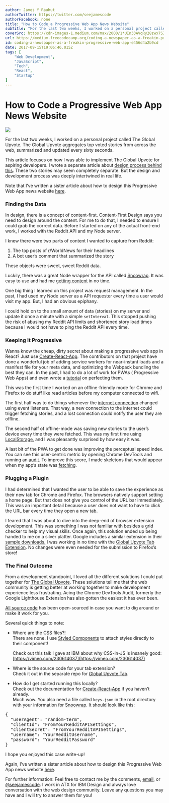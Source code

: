 ```yaml
---
author: James Y Rauhut
authorTwitter: https://twitter.com/seejamescode
authorFacebook: none
title: "How to Code a Progressive Web App News Website"
subTitle: "For the last two weeks, I worked on a personal project called The Global Upvote. The Global Upvote aggregates top voted stories from acro..."
coverSrc: https://cdn-images-1.medium.com/max/2000/1*UIn33AVqRy28zwx7SIojaw.png
url: https://medium.freecodecamp.org/coding-a-newspaper-as-a-freakin-progressive-web-app-e456d4a2b9cd
id: coding-a-newspaper-as-a-freakin-progressive-web-app-e456d4a2b9cd
date: 2017-09-15T19:06:46.015Z
tags: [
	"Web Development",
	"JavaScript",
	"Tech",
	"React",
	"Startup"
]
---
```

# How to Code a Progressive Web App News Website











![](https://cdn-images-1.medium.com/max/2000/1*UIn33AVqRy28zwx7SIojaw.png)












For the last two weeks, I worked on a personal project called The Global Upvote. The Global Upvote aggregates top voted stories from across the web, summarized and updated every sixty seconds.

This article focuses on how I was able to implement The Global Upvote for aspiring developers. I wrote a separate article about [design process behind this](https://medium.com/@seejamescode/designing-a-newspaper-as-a-freakin-progressive-web-app-22acf4eb5a68). These two stories may seem completely separate. But the design and development process was deeply intertwined in real life.

Note that I’ve written a sister article about how to design this Progressive Web App news website [here](https://medium.freecodecamp.org/designing-a-newspaper-as-a-freakin-progressive-web-app-22acf4eb5a68).

### Finding the Data

In design, there is a concept of content-first. Content-First Design says you need to design around the content. For me to do that, I needed to ensure I could grab the correct data. Before I started on any of the actual front-end work, I worked with the Reddit API and my Node server.

I knew there were two parts of content I wanted to capture from Reddit:

1.  The top posts of r/WorldNews for their headlines
2.  A bot user’s comment that summarized the story












These objects were sweet, sweet Reddit data.



Luckily, there was a great Node wrapper for the API called [Snoowrap](https://github.com/not-an-aardvark/snoowrap). It was easy to use and had me [getting content](https://github.com/seejamescode/global-upvote/blob/master/server.js#L33-L92) in no time.

One big thing I learned on this project was request management. In the past, I had used my Node server as a API requester every time a user would visit my app. But, I had an obvious epiphany.

I could hold on to the small amount of data (stories) on my server and update it once a minute with a simple `setInterval`. This stopped pushing the risk of abusing my Reddit API limits and shortened story load times because I would not have to ping the Reddit API every time.

### Keeping It Progressive

Wanna know the cheap, dirty secret about making a progressive web app in React? Just use [Create-React-App](https://github.com/facebookincubator/create-react-app). The contributors on that project have done a wonderful job of adding service workers for near-instant loads and a manifest file for your meta data, and optimizing the Webpack bundling the best they can. In the past, I had to do a lot of work for PWAs ( Progressive Web Apps) and even wrote a [tutorial](https://medium.freecodecamp.org/how-to-crank-your-progressive-web-apps-google-lighthouse-score-up-to-100-cfc053eb7661) on perfecting them.

This was the first time I worked on an offline-friendly mode for Chrome and Firefox to do stuff like read articles before my computer connected to wifi.

The first half was to do things whenever the [internet connection](https://github.com/seejamescode/global-upvote/blob/master/src/App.js#L156-L157) changed using event listeners. That way, a new connection to the internet could trigger fetching stories, and a lost connection could notify the user they are offline.

The second half of offline-mode was saving new stories to the user’s device every time they were fetched. This was my first time using [LocalStorage](https://github.com/seejamescode/global-upvote/blob/master/src/App.js#L192-L194), and I was pleasantly surprised by how easy it was.














A last bit of the PWA to get done was improving the perceptual speed index. You can see this user-centric metric by opening Chrome DevTools and running an [audit](https://medium.com/design-ibm/the-quick-new-way-designers-can-test-user-centric-metrics-37e78daf48df). To improve this score, I made skeletons that would appear when my app’s state was [fetching](https://github.com/seejamescode/global-upvote/blob/master/src/Placeholder.js#L8).

### Plugging a Plugin

I had determined that I wanted the user to be able to save the experience as their new tab for Chrome and Firefox. The browsers natively support setting a home page. But that does not give you control of the URL bar immediately. This was an important detail because a user does not want to have to click the URL bar every time they open a new tab.














I feared that I was about to dive into the deep-end of browser extension development. This was something I was not familiar with besides a grid checker to help my visual skills. Once again, this solution ended up being handed to me on a silver platter. Google includes a similar extension in their [sample downloads.](https://developer.chrome.com/extensions/samples) I was working in no time with the [Global Upvote Tab Extension](https://github.com/seejamescode/global-upvote-tab). No changes were even needed for the submission to Firefox’s store!

### The Final Outcome

From a development standpoint, I loved all the different solutions I could put together for [The Global Upvote](https://www.globalupvote.com/). These solutions tell me that the web community is getting better at working together to make development experience less frustrating. Acing the Chrome DevTools Audit, formerly the Google Lighthouse Extension has also gotten the easiest it has ever been.














[All source code](https://github.com/seejamescode/global-upvote) has been open-sourced in case you want to dig around or make it work for you.

Several quick things to note:

*   Where are the CSS files?!   
    There are none. I use [Styled Components](https://www.styled-components.com/) to attach styles directly to their component!  

    Check out this talk I gave at IBM about why CSS-in-JS is insanely good: [https://vimeo.com/230614037](https://vimeo.com/230614037)
*   Where is the source code for your tab extension?   
    Check it out in the separate repo for [Global Upvote Tab](https://github.com/seejamescode/global-upvote-tab).
*   How do I get started running this locally?  
    Check out the documentation for [Create-React-App](https://github.com/facebookincubator/create-react-app#getting-started) if you haven’t already.  
    Much wow. You also need a file called `keys.json` in the root directory with your information for [Snoowrap](https://github.com/not-an-aardvark/snoowrap). It should look like this:

<pre name="beae" id="beae" class="graf graf--pre graf-after--li">{  
  "userAgent": "random-term",  
  "clientId": "FromYourRedditAPISettings",  
  "clientSecret": "FromYourRedditAPISettings",  
  "username": "YourRedditUsername",  
  "password": "YourRedditPassword"  
}</pre>

I hope you enjoyed this case write-up!

Again, I’ve written a sister article about how to design this Progressive Web App news website [here](https://medium.freecodecamp.org/designing-a-newspaper-as-a-freakin-progressive-web-app-22acf4eb5a68).

For further information: Feel free to contact me by the comments, [email](mailto:james@seejamescode.com), or [@seejamescode](https://twitter.com/seejamescode). I work in ATX for IBM Design and always love conversation with the web design community. Leave any questions you may have and I will try to answer them for you!








